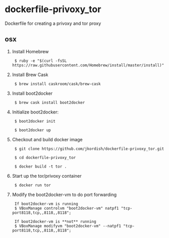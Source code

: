 # dockerfile-privoxy_tor
Dockerfile for creating a privoxy and tor proxy

osx
---
1. Install Homebrew

        $ ruby -e "$(curl -fsSL https://raw.githubusercontent.com/Homebrew/install/master/install)"

2. Install Brew Cask

        $ brew install caskroom/cask/brew-cask

3. Install boot2docker

        $ brew cask install boot2docker

4. Initialize boot2docker:

        $ boot2docker init

        $ boot2docker up

5. Checkout and build docker image

        $ git clone https://github.com/jkordish/dockerfile-privoxy_tor.git

        $ cd dockerfile-privoxy_tor

        $ docker build -t tor .

6. Start up the tor/privoxy container

        $ docker run tor

7. Modify the boot2docker-vm to do port forwarding

        If boot2docker-vm is running
        $ VBoxManage controlvm "boot2docker-vm" natpf1 "tcp-port8118,tcp,,8118,,8118";

        If boot2docker-vm is **not** running
        $ VBoxManage modifyvm "boot2docker-vm" --natpf1 "tcp-port8118,tcp,,8118,,8118";
